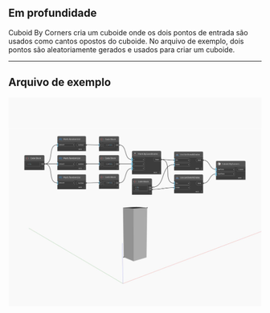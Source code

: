 ## Em profundidade
Cuboid By Corners cria um cuboide onde os dois pontos de entrada são usados como cantos opostos do cuboide. No arquivo de exemplo, dois pontos são aleatoriamente gerados e usados para criar um cuboide.
___
## Arquivo de exemplo

![ByCorners](./Autodesk.DesignScript.Geometry.Cuboid.ByCorners_img.jpg)

